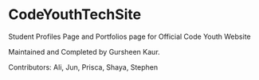 # CodeYouthTechSite
Student Profiles Page and Portfolios page for Official Code Youth Website 

Maintained and Completed by Gursheen Kaur.

Contributors: Ali, Jun, Prisca, Shaya, Stephen
